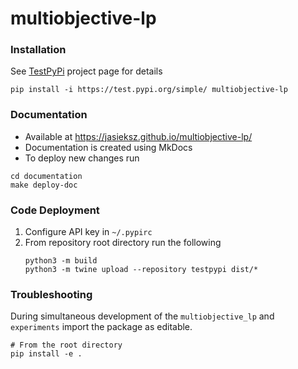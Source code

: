 # multiobjective-lp

### Installation
See  [TestPyPi](https://test.pypi.org/project/multiobjective-lp/) project page for details

```shell
pip install -i https://test.pypi.org/simple/ multiobjective-lp
```

### Documentation

* Available at https://jasieksz.github.io/multiobjective-lp/
* Documentation is created using MkDocs 
* To deploy new changes run
```shell
cd documentation
make deploy-doc
```

### Code Deployment
1. Configure API key in `~/.pypirc`
2. From repository root directory run the following
    ```shell
    python3 -m build
    python3 -m twine upload --repository testpypi dist/*   
    ```

### Troubleshooting

During simultaneous development of the `multiobjective_lp` and `experiments` import the package as editable.
```shell
# From the root directory
pip install -e .
```
